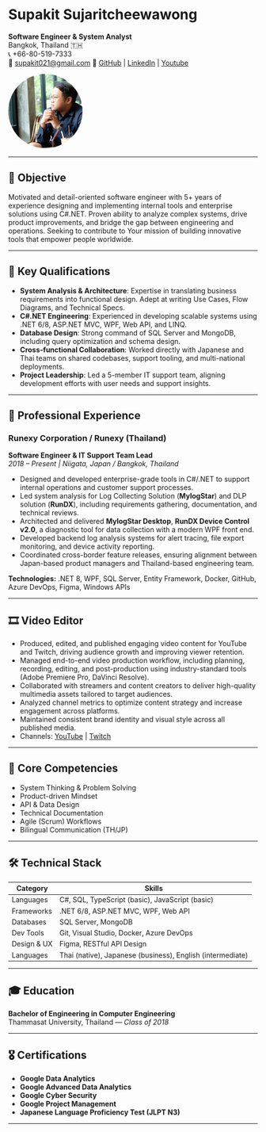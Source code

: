 # Supakit Sujaritcheewawong  
**Software Engineer & System Analyst**  
Bangkok, Thailand 🇹🇭  
📞 +66-80-519-7333  
📧 supakit021@gmail.com
🔗 [GitHub](https://github.com/NoisKung) | [LinkedIn](https://www.linkedin.com/in/s-supakit/) | [Youtube](https://www.youtube.com/@noiscser)

<img src="img/profile.jpg" alt="Profile Photo" width="150" height="150" style="border-radius: 50%; object-fit: cover;">

---

## 🎯 Objective

Motivated and detail-oriented software engineer with 5+ years of experience designing and implementing internal tools and enterprise solutions using C#.NET. Proven ability to analyze complex systems, drive product improvements, and bridge the gap between engineering and operations. Seeking to contribute to Your mission of building innovative tools that empower people worldwide.

---

## 🌟 Key Qualifications

- **System Analysis & Architecture**: Expertise in translating business requirements into functional design. Adept at writing Use Cases, Flow Diagrams, and Technical Specs.
- **C#.NET Engineering**: Experienced in developing scalable systems using .NET 6/8, ASP.NET MVC, WPF, Web API, and LINQ.
- **Database Design**: Strong command of SQL Server and MongoDB, including query optimization and schema design.
- **Cross-functional Collaboration**: Worked directly with Japanese and Thai teams on shared codebases, support tooling, and multi-national deployments.
- **Project Leadership**: Led a 5-member IT support team, aligning development efforts with user needs and support insights.

---

## 💼 Professional Experience

### Runexy Corporation / Runexy (Thailand)  
**Software Engineer & IT Support Team Lead**  
*2018 – Present | Niigata, Japan / Bangkok, Thailand*

- Designed and developed enterprise-grade tools in C#/.NET to support internal operations and customer support processes.
- Led system analysis for Log Collecting Solution (**MylogStar**) and DLP solution (**RunDX**), including requirements gathering, documentation, and technical reviews.
- Architected and delivered **MylogStar Desktop**, **RunDX Device Control v2.0**, a diagnostic tool for data collection with a modern WPF front end.
- Developed backend log analysis systems for alert tracing, file export monitoring, and device activity reporting.
- Coordinated cross-border feature releases, ensuring alignment between Japan-based product managers and Thailand-based engineering team.

**Technologies:** .NET 8, WPF, SQL Server, Entity Framework, Docker, GitHub, Azure DevOps, Figma, Windows APIs

---

## 🎞️ Video Editor

- Produced, edited, and published engaging video content for YouTube and Twitch, driving audience growth and improving viewer retention.
- Managed end-to-end video production workflow, including planning, recording, editing, and post-production using industry-standard tools (Adobe Premiere Pro, DaVinci Resolve).
- Collaborated with streamers and content creators to deliver high-quality multimedia assets tailored to target audiences.
- Analyzed channel metrics to optimize content strategy and increase engagement across platforms.
- Maintained consistent brand identity and visual style across all published media.
- Channels: [YouTube](https://www.youtube.com/@noiscser) | [Twitch](https://www.twitch.tv/noiscser)

---

## 🧠 Core Competencies

- System Thinking & Problem Solving  
- Product-driven Mindset  
- API & Data Design  
- Technical Documentation  
- Agile (Scrum) Workflows  
- Bilingual Communication (TH/JP)

---

## 🛠 Technical Stack

| Category     | Skills                                                        |
|--------------|---------------------------------------------------------------|
| Languages    | C#, SQL, TypeScript (basic), JavaScript (basic)               |
| Frameworks   | .NET 6/8, ASP.NET MVC, WPF, Web API                           |
| Databases    | SQL Server, MongoDB                                           |
| Dev Tools    | Git, Visual Studio, Docker, Azure DevOps                      |
| Design & UX  | Figma, RESTful API Design                                     |
| Languages    | Thai (native), Japanese (business), English (intermediate)    |

---

## 🎓 Education

**Bachelor of Engineering in Computer Engineering**  
Thammasat University, Thailand — *Class of 2018*

---

## 🎖 Certifications

- **Google Data Analytics**  
- **Google Advanced Data Analytics**  
- **Google Cyber Security**  
- **Google Project Management**  
- **Japanese Language Proficiency Test (JLPT N3)**

---
